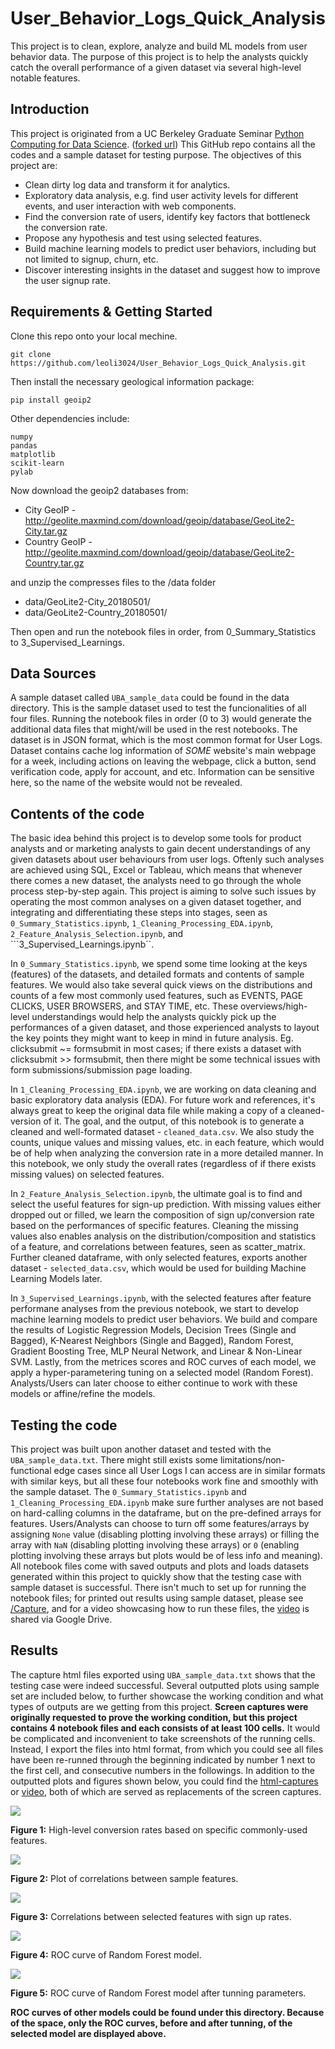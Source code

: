 # User_Behavior_Logs_Quick_Analysis

This project is to clean, explore, analyze and build ML models from user behavior data. The purpose of this project is to help the analysts quickly catch the overall performance of a given dataset via several high-level notable features.

## Introduction

This project is originated from a UC Berkeley Graduate Seminar [Python Computing for Data Science](https://github.com/profjsb/python-seminar). ([forked url](https://github.com/p-neumann/python-seminar)) This GitHub repo contains all the codes and a sample dataset for testing purpose. The objectives of this project are:
+ Clean dirty log data and transform it for analytics.
+ Exploratory data analysis, e.g. find user activity levels for different events, and user interaction with web components.
+ Find the conversion rate of users, identify key factors that bottleneck the conversion rate.
+ Propose any hypothesis and test using selected features.
+ Build machine learning models to predict user behaviors, including but not limited to signup, churn, etc.
+ Discover interesting insights in the dataset and suggest how to improve the user signup rate.

## Requirements & Getting Started

Clone this repo onto your local mechine.
```
git clone https://github.com/leoli3024/User_Behavior_Logs_Quick_Analysis.git
```
Then install the necessary geological information package:
```
pip install geoip2
```
Other dependencies include:
```
numpy
pandas
matplotlib
scikit-learn
pylab
```
Now download the geoip2 databases from:
 - City GeoIP - http://geolite.maxmind.com/download/geoip/database/GeoLite2-City.tar.gz
 - Country GeoIP - http://geolite.maxmind.com/download/geoip/database/GeoLite2-Country.tar.gz

and unzip the compresses files to the /data folder
 - data/GeoLite2-City_20180501/
 - data/GeoLite2-Country_20180501/

Then open and run the notebook files in order, from 0_Summary_Statistics to 3_Supervised_Learnings.

## Data Sources

A sample dataset called ```UBA_sample_data``` could be found in the data directory. This is the sample dataset used to test the funcionalities of all four files. Running the notebook files in order (0 to 3) would generate the additional data files that might/will be used in the rest notebooks. The dataset is in JSON format, which is the most common format for User Logs. Dataset contains cache log information of *SOME* website's main webpage for a week, including actions on leaving the webpage, click a button, send verification code, apply for account, and etc. Information can be sensitive here, so the name of the website would not be revealed. 

## Contents of the code

The basic idea behind this project is to develop some tools for product analysts and or marketing analysts to gain decent understandings of any given datasets about user behaviours from user logs. Oftenly such analyses are achieved using SQL, Excel or Tableau, which means that whenever there comes a new dataset, the analysts need to go through the whole process step-by-step again. This project is aiming to solve such issues by operating the most common analyses on a given dataset together, and integrating and differentiating these steps into stages, seen as ```0_Summary_Statistics.ipynb```, ```1_Cleaning_Processing_EDA.ipynb```, ```2_Feature_Analysis_Selection.ipynb```, and ```3_Supervised_Learnings.ipynb``. 

In ```0_Summary_Statistics.ipynb```, we spend some time looking at the keys (features) of the datasets, and detailed formats and contents of sample features. We would also take several quick views on the distributions and counts of a few most commonly used features, such as EVENTS, PAGE CLICKS, USER BROWSERS, and STAY TIME, etc. These overviews/high-level understandings would help the analysts quickly pick up the performances of a given dataset, and those experienced analysts to layout the key points they might want to keep in mind in future analysis. Eg. clicksubmit ~= formsubmit in most cases; if there exists a dataset with clicksubmit >> formsubmit, then there might be some technical issues with form submissions/submission page loading. 

In ```1_Cleaning_Processing_EDA.ipynb```, we are working on data cleaning and basic exploratory data analysis (EDA). For future work and references, it's always great to keep the original data file while making a copy of a cleaned-version of it. The goal, and the output, of this notebook is to generate a cleaned and well-formated dataset - ```cleaned_data.csv```. We also study the counts, unique values and missing values, etc. in each feature, which would be of help when analyzing the conversion rate in a more detailed manner. In this notebook, we only study the overall rates (regardless of if there exists missing values) on selected features.

In ```2_Feature_Analysis_Selection.ipynb```, the ultimate goal is to find and select the useful features for sign-up prediction. With missing values either dropped out or filled, we learn the composition of sign up/conversion rate based on the performances of specific features. Cleaning the missing values also enables analysis on the distribution/composition and statistics of a feature, and correlations between features, seen as scatter_matrix. Further cleaned dataframe, with only selected features, exports another dataset - ```selected_data.csv```, which would be used for building Machine Learning Models later.

In ```3_Supervised_Learnings.ipynb```, with the selected features after feature performane analyses from the previous notebook, we start to develop machine learning models to predict user behaviors. We build and compare the results of Logistic Regression Models, Decision Trees (Single and Bagged), K-Nearest Neighbors (Single and Bagged), Random Forest, Gradient Boosting Tree, MLP Neural Network, and Linear & Non-Linear SVM. Lastly, from the metrices scores and ROC curves of each model, we apply a hyper-parametering tuning on a selected model (Random Forest). Analysts/Users can later choose to either continue to work with these models or affine/refine the models. 

## Testing the code

This project was built upon another dataset and tested with the ```UBA_sample_data.txt```. There might still exists some limitations/non-functional edge cases since all User Logs I can access are in similar formats with similar keys, but all these four notebooks work fine and smoothly with the sample dataset. The ```0_Summary_Statistics.ipynb``` and ```1_Cleaning_Processing_EDA.ipynb``` make sure further analyses are not based on hard-calling columns in the dataframe, but on the pre-defined arrays for features. Users/Analysts can choose to turn off some features/arrays by assigning ```None``` value (disabling plotting involving these arrays) or filling the array with ```NaN``` (disabling plotting involving these arrays) or ```0``` (enabling plotting involving these arrays but plots would be of less info and meaning). All notebook files come with saved outputs and plots and loads datasets generated within this project to quickly show that the testing case with sample dataset is successful. There isn't much to set up for running the notebook files; for printed out results using sample dataset, please see [/Capture](https://github.com/leoli3024/User_Behavior_Logs_Quick_Analysis/tree/master/Captures), and for a video showcasing how to run these files, the [video](https://drive.google.com/file/d/1EjyWj2cC_HsgGtnGX_sPOx4b5enBDiBA/view?usp=sharing) is shared via Google Drive. 

## Results

The capture html files exported using `UBA_sample_data.txt` shows that the testing case were indeed successful. Several outputted plots using sample set are included below, to further showcase the working condition and what types of outputs are we getting from this project. **Screen captures were originally requested to prove the working condition, but this project contains 4 notebook files and each consists of at least 100 cells.** It would be complicated and inconvenient to take screenshots of the running cells. Instead, I export the files into html format, from which you could see all files have been re-runned through the beginning indicated by number 1 next to the first cell, and consecutive numbers in the followings. In addition to the outputted plots and figures shown below, you could find the [html-captures](https://github.com/leoli3024/User_Behavior_Logs_Quick_Analysis/tree/master/Captures) or [video](https://drive.google.com/file/d/1EjyWj2cC_HsgGtnGX_sPOx4b5enBDiBA/view?usp=sharing), both of which are served as replacements of the screen captures.

![](https://github.com/leoli3024/User_Behavior_Logs_Quick_Analysis/blob/master/conversationrate.png)

**Figure 1:** High-level conversion rates based on specific commonly-used features.

![](https://github.com/leoli3024/User_Behavior_Logs_Quick_Analysis/blob/master/timescatter_signup_split.png)

**Figure 2:** Plot of correlations between sample features.

![](https://github.com/leoli3024/User_Behavior_Logs_Quick_Analysis/blob/master/features.png)

**Figure 3:** Correlations between selected features with sign up rates.

![](https://github.com/leoli3024/User_Behavior_Logs_Quick_Analysis/blob/master/ROC_Random_Forest.png)

**Figure 4:** ROC curve of Random Forest model.

![](https://github.com/leoli3024/User_Behavior_Logs_Quick_Analysis/blob/master/ROC_selected_RF_tuned.png)

**Figure 5:** ROC curve of Random Forest model after tunning parameters.

**ROC curves of other models could be found under this directory. Because of the space, only the ROC curves, before and after tunning, of the selected model are displayed above.**
